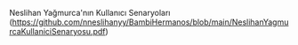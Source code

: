 Neslihan Yağmurca'nın Kullanıcı Senaryoları (https://github.com/nneslihanyy/BambiHermanos/blob/main/NeslihanYagmurcaKullaniciSenaryosu.pdf)
